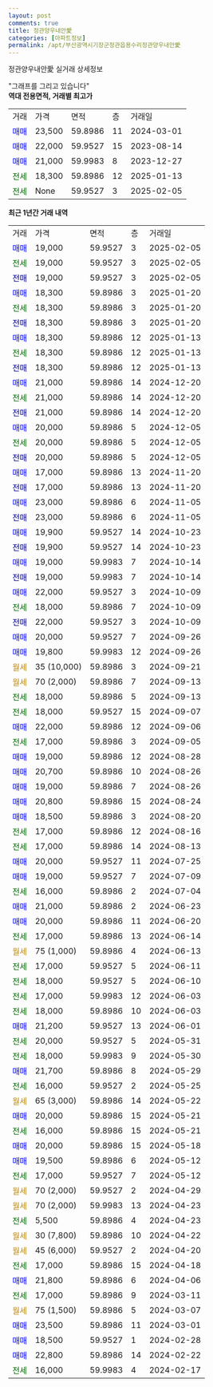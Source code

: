 ```yaml
---
layout: post
comments: true
title: 정관양우내안愛
categories: [아파트정보]
permalink: /apt/부산광역시기장군정관읍용수리정관양우내안愛
---
```


정관양우내안愛 실거래 상세정보

<script type="text/javascript">
  google.charts.load('current', {'packages':['line', 'corechart']});
  google.charts.setOnLoadCallback(drawChart);

  function drawChart() {
    var data = new google.visualization.DataTable();
    data.addColumn('date', '거래일');
    data.addColumn('number', "매매");
    data.addColumn('number', "전세");
    data.addColumn('number', "전매");

    data.addRows([[new Date(Date.parse("2025-02-05")), 19000, null, null], [new Date(Date.parse("2025-02-05")), null, 19000, null], [new Date(Date.parse("2025-02-05")), null, null, 19000], [new Date(Date.parse("2025-01-20")), 18300, null, null], [new Date(Date.parse("2025-01-20")), null, 18300, null], [new Date(Date.parse("2025-01-20")), null, null, 18300], [new Date(Date.parse("2025-01-13")), 18300, null, null], [new Date(Date.parse("2025-01-13")), null, 18300, null], [new Date(Date.parse("2025-01-13")), null, null, 18300], [new Date(Date.parse("2024-12-20")), 21000, null, null], [new Date(Date.parse("2024-12-20")), null, 21000, null], [new Date(Date.parse("2024-12-20")), null, null, 21000], [new Date(Date.parse("2024-12-05")), 20000, null, null], [new Date(Date.parse("2024-12-05")), null, 20000, null], [new Date(Date.parse("2024-12-05")), null, null, 20000], [new Date(Date.parse("2024-11-20")), 17000, null, null], [new Date(Date.parse("2024-11-20")), null, null, 17000], [new Date(Date.parse("2024-11-05")), 23000, null, null], [new Date(Date.parse("2024-11-05")), null, null, 23000], [new Date(Date.parse("2024-10-23")), 19900, null, null], [new Date(Date.parse("2024-10-23")), null, null, 19900], [new Date(Date.parse("2024-10-14")), 19000, null, null], [new Date(Date.parse("2024-10-14")), null, null, 19000], [new Date(Date.parse("2024-10-09")), 22000, null, null], [new Date(Date.parse("2024-10-09")), null, 18000, null], [new Date(Date.parse("2024-10-09")), null, null, 22000], [new Date(Date.parse("2024-09-26")), 20000, null, null], [new Date(Date.parse("2024-09-26")), 19800, null, null], [new Date(Date.parse("2024-09-21")), null, null, null], [new Date(Date.parse("2024-09-13")), null, null, null], [new Date(Date.parse("2024-09-13")), null, 18000, null], [new Date(Date.parse("2024-09-07")), null, 18000, null], [new Date(Date.parse("2024-09-06")), 22000, null, null], [new Date(Date.parse("2024-09-05")), null, 17000, null], [new Date(Date.parse("2024-08-28")), 19000, null, null], [new Date(Date.parse("2024-08-26")), 20700, null, null], [new Date(Date.parse("2024-08-26")), 19000, null, null], [new Date(Date.parse("2024-08-24")), 20800, null, null], [new Date(Date.parse("2024-08-20")), 18500, null, null], [new Date(Date.parse("2024-08-16")), null, 17000, null], [new Date(Date.parse("2024-08-13")), null, 17000, null], [new Date(Date.parse("2024-07-25")), 20000, null, null], [new Date(Date.parse("2024-07-09")), 19000, null, null], [new Date(Date.parse("2024-07-04")), null, 16000, null], [new Date(Date.parse("2024-06-23")), 21000, null, null], [new Date(Date.parse("2024-06-20")), 20000, null, null], [new Date(Date.parse("2024-06-14")), null, 17000, null], [new Date(Date.parse("2024-06-13")), null, null, null], [new Date(Date.parse("2024-06-11")), null, 17000, null], [new Date(Date.parse("2024-06-10")), null, 18000, null], [new Date(Date.parse("2024-06-03")), null, 17000, null], [new Date(Date.parse("2024-06-03")), null, 18000, null], [new Date(Date.parse("2024-06-01")), 21200, null, null], [new Date(Date.parse("2024-05-31")), null, 20000, null], [new Date(Date.parse("2024-05-30")), null, 18000, null], [new Date(Date.parse("2024-05-29")), 21700, null, null], [new Date(Date.parse("2024-05-25")), null, 16000, null], [new Date(Date.parse("2024-05-22")), null, null, null], [new Date(Date.parse("2024-05-21")), 20000, null, null], [new Date(Date.parse("2024-05-21")), null, 16000, null], [new Date(Date.parse("2024-05-18")), 20000, null, null], [new Date(Date.parse("2024-05-12")), 19500, null, null], [new Date(Date.parse("2024-05-12")), null, 17000, null], [new Date(Date.parse("2024-04-29")), null, null, null], [new Date(Date.parse("2024-04-23")), null, null, null], [new Date(Date.parse("2024-04-23")), null, 5500, null], [new Date(Date.parse("2024-04-22")), null, null, null], [new Date(Date.parse("2024-04-20")), null, null, null], [new Date(Date.parse("2024-04-18")), null, 17000, null], [new Date(Date.parse("2024-04-06")), 21800, null, null], [new Date(Date.parse("2024-03-11")), null, 17000, null], [new Date(Date.parse("2024-03-07")), null, null, null], [new Date(Date.parse("2024-03-01")), 23500, null, null], [new Date(Date.parse("2024-02-28")), 18500, null, null], [new Date(Date.parse("2024-02-22")), 22800, null, null], [new Date(Date.parse("2024-02-17")), null, 16000, null]]);

    var options = {
      hAxis: {
        format: 'yyyy/MM/dd'
      },    
      lineWidth: 0,
      pointsVisible: true,    
      title: '최근 1년간 유형별 실거래가 분포',
      legend: { position: 'bottom' }
    };

    var formatter = new google.visualization.NumberFormat({pattern:'###,###'} );
    formatter.format(data, 1);
    formatter.format(data, 2);
    
    setTimeout(function() {
        var chart = new google.visualization.LineChart(document.getElementById('columnchart_material'));
        chart.draw(data, (options));
        document.getElementById('loading').style.display = 'none';
    }, 200);
  }
</script>


<div id="loading" style="z-index:20; display: block; margin-left: 0px">"그래프를 그리고 있습니다"</div>
<div id="columnchart_material" style="width: 95%; margin-left: 0px; display: block"></div>
<!-- contents start -->
<b>역대 전용면적, 거래별 최고가</b>
<table class="sortable">
    <tr>
      <td>거래</td>
      <td>가격</td>
      <td>면적</td>
      <td>층</td>
      <td>거래일</td>
    </tr>
        <tr>
          <td><a style="color: blue">매매</a></td>
          <td>23,500</td>
          <td>59.8986</td>
          <td>11</td>
          <td>2024-03-01</td>
        </tr>            <tr>
          <td><a style="color: blue">매매</a></td>
          <td>22,000</td>
          <td>59.9527</td>
          <td>15</td>
          <td>2023-08-14</td>
        </tr>            <tr>
          <td><a style="color: blue">매매</a></td>
          <td>21,000</td>
          <td>59.9983</td>
          <td>8</td>
          <td>2023-12-27</td>
        </tr>        
        <tr>
              <td><a style="color: darkgreen">전세</a></td>
              <td>18,300</td>
              <td>59.8986</td>
              <td>12</td>
              <td>2025-01-13</td>
            </tr>            <tr>
              <td><a style="color: darkgreen">전세</a></td>
              <td>None</td>
              <td>59.9527</td>
              <td>3</td>
              <td>2025-02-05</td>
            </tr>        
    
</table>

<b>최근 1년간 거래 내역</b>

<table class="sortable">
    <tr>
      <td>거래</td>
      <td>가격</td>
      <td>면적</td>
      <td>층</td>
      <td>거래일</td>
    </tr>
    <tr>
      <td><a style="color: blue">매매</a></td>
      <td>19,000</td>
      <td>59.9527</td>
      <td>3</td>
      <td>2025-02-05</td>
    </tr>          <tr>
      <td><a style="color: darkgreen">전세</a></td>
      <td>19,000</td>
      <td>59.9527</td>
      <td>3</td>
      <td>2025-02-05</td>
    </tr>          <tr>
      <td><a style="color: darkblue">전매</a></td>
      <td>19,000</td>
      <td>59.9527</td>
      <td>3</td>
      <td>2025-02-05</td>
    </tr>          <tr>
      <td><a style="color: blue">매매</a></td>
      <td>18,300</td>
      <td>59.8986</td>
      <td>3</td>
      <td>2025-01-20</td>
    </tr>          <tr>
      <td><a style="color: darkgreen">전세</a></td>
      <td>18,300</td>
      <td>59.8986</td>
      <td>3</td>
      <td>2025-01-20</td>
    </tr>          <tr>
      <td><a style="color: darkblue">전매</a></td>
      <td>18,300</td>
      <td>59.8986</td>
      <td>3</td>
      <td>2025-01-20</td>
    </tr>          <tr>
      <td><a style="color: blue">매매</a></td>
      <td>18,300</td>
      <td>59.8986</td>
      <td>12</td>
      <td>2025-01-13</td>
    </tr>          <tr>
      <td><a style="color: darkgreen">전세</a></td>
      <td>18,300</td>
      <td>59.8986</td>
      <td>12</td>
      <td>2025-01-13</td>
    </tr>          <tr>
      <td><a style="color: darkblue">전매</a></td>
      <td>18,300</td>
      <td>59.8986</td>
      <td>12</td>
      <td>2025-01-13</td>
    </tr>          <tr>
      <td><a style="color: blue">매매</a></td>
      <td>21,000</td>
      <td>59.8986</td>
      <td>14</td>
      <td>2024-12-20</td>
    </tr>          <tr>
      <td><a style="color: darkgreen">전세</a></td>
      <td>21,000</td>
      <td>59.8986</td>
      <td>14</td>
      <td>2024-12-20</td>
    </tr>          <tr>
      <td><a style="color: darkblue">전매</a></td>
      <td>21,000</td>
      <td>59.8986</td>
      <td>14</td>
      <td>2024-12-20</td>
    </tr>          <tr>
      <td><a style="color: blue">매매</a></td>
      <td>20,000</td>
      <td>59.8986</td>
      <td>5</td>
      <td>2024-12-05</td>
    </tr>          <tr>
      <td><a style="color: darkgreen">전세</a></td>
      <td>20,000</td>
      <td>59.8986</td>
      <td>5</td>
      <td>2024-12-05</td>
    </tr>          <tr>
      <td><a style="color: darkblue">전매</a></td>
      <td>20,000</td>
      <td>59.8986</td>
      <td>5</td>
      <td>2024-12-05</td>
    </tr>          <tr>
      <td><a style="color: blue">매매</a></td>
      <td>17,000</td>
      <td>59.8986</td>
      <td>13</td>
      <td>2024-11-20</td>
    </tr>          <tr>
      <td><a style="color: darkblue">전매</a></td>
      <td>17,000</td>
      <td>59.8986</td>
      <td>13</td>
      <td>2024-11-20</td>
    </tr>          <tr>
      <td><a style="color: blue">매매</a></td>
      <td>23,000</td>
      <td>59.8986</td>
      <td>6</td>
      <td>2024-11-05</td>
    </tr>          <tr>
      <td><a style="color: darkblue">전매</a></td>
      <td>23,000</td>
      <td>59.8986</td>
      <td>6</td>
      <td>2024-11-05</td>
    </tr>          <tr>
      <td><a style="color: blue">매매</a></td>
      <td>19,900</td>
      <td>59.9527</td>
      <td>14</td>
      <td>2024-10-23</td>
    </tr>          <tr>
      <td><a style="color: darkblue">전매</a></td>
      <td>19,900</td>
      <td>59.9527</td>
      <td>14</td>
      <td>2024-10-23</td>
    </tr>          <tr>
      <td><a style="color: blue">매매</a></td>
      <td>19,000</td>
      <td>59.9983</td>
      <td>7</td>
      <td>2024-10-14</td>
    </tr>          <tr>
      <td><a style="color: darkblue">전매</a></td>
      <td>19,000</td>
      <td>59.9983</td>
      <td>7</td>
      <td>2024-10-14</td>
    </tr>          <tr>
      <td><a style="color: blue">매매</a></td>
      <td>22,000</td>
      <td>59.9527</td>
      <td>3</td>
      <td>2024-10-09</td>
    </tr>          <tr>
      <td><a style="color: darkgreen">전세</a></td>
      <td>18,000</td>
      <td>59.8986</td>
      <td>7</td>
      <td>2024-10-09</td>
    </tr>          <tr>
      <td><a style="color: darkblue">전매</a></td>
      <td>22,000</td>
      <td>59.9527</td>
      <td>3</td>
      <td>2024-10-09</td>
    </tr>          <tr>
      <td><a style="color: blue">매매</a></td>
      <td>20,000</td>
      <td>59.9527</td>
      <td>7</td>
      <td>2024-09-26</td>
    </tr>          <tr>
      <td><a style="color: blue">매매</a></td>
      <td>19,800</td>
      <td>59.9983</td>
      <td>12</td>
      <td>2024-09-26</td>
    </tr>          <tr>
      <td><a style="color: darkgoldenrod">월세</a></td>
      <td>35 (10,000)</td>
      <td>59.8986</td>
      <td>3</td>
      <td>2024-09-21</td>
    </tr>          <tr>
      <td><a style="color: darkgoldenrod">월세</a></td>
      <td>70 (2,000)</td>
      <td>59.8986</td>
      <td>7</td>
      <td>2024-09-13</td>
    </tr>          <tr>
      <td><a style="color: darkgreen">전세</a></td>
      <td>18,000</td>
      <td>59.8986</td>
      <td>5</td>
      <td>2024-09-13</td>
    </tr>          <tr>
      <td><a style="color: darkgreen">전세</a></td>
      <td>18,000</td>
      <td>59.9527</td>
      <td>15</td>
      <td>2024-09-07</td>
    </tr>          <tr>
      <td><a style="color: blue">매매</a></td>
      <td>22,000</td>
      <td>59.8986</td>
      <td>12</td>
      <td>2024-09-06</td>
    </tr>          <tr>
      <td><a style="color: darkgreen">전세</a></td>
      <td>17,000</td>
      <td>59.8986</td>
      <td>3</td>
      <td>2024-09-05</td>
    </tr>          <tr>
      <td><a style="color: blue">매매</a></td>
      <td>19,000</td>
      <td>59.8986</td>
      <td>12</td>
      <td>2024-08-28</td>
    </tr>          <tr>
      <td><a style="color: blue">매매</a></td>
      <td>20,700</td>
      <td>59.8986</td>
      <td>10</td>
      <td>2024-08-26</td>
    </tr>          <tr>
      <td><a style="color: blue">매매</a></td>
      <td>19,000</td>
      <td>59.8986</td>
      <td>7</td>
      <td>2024-08-26</td>
    </tr>          <tr>
      <td><a style="color: blue">매매</a></td>
      <td>20,800</td>
      <td>59.8986</td>
      <td>15</td>
      <td>2024-08-24</td>
    </tr>          <tr>
      <td><a style="color: blue">매매</a></td>
      <td>18,500</td>
      <td>59.8986</td>
      <td>3</td>
      <td>2024-08-20</td>
    </tr>          <tr>
      <td><a style="color: darkgreen">전세</a></td>
      <td>17,000</td>
      <td>59.8986</td>
      <td>12</td>
      <td>2024-08-16</td>
    </tr>          <tr>
      <td><a style="color: darkgreen">전세</a></td>
      <td>17,000</td>
      <td>59.8986</td>
      <td>14</td>
      <td>2024-08-13</td>
    </tr>          <tr>
      <td><a style="color: blue">매매</a></td>
      <td>20,000</td>
      <td>59.9527</td>
      <td>11</td>
      <td>2024-07-25</td>
    </tr>          <tr>
      <td><a style="color: blue">매매</a></td>
      <td>19,000</td>
      <td>59.9527</td>
      <td>7</td>
      <td>2024-07-09</td>
    </tr>          <tr>
      <td><a style="color: darkgreen">전세</a></td>
      <td>16,000</td>
      <td>59.8986</td>
      <td>2</td>
      <td>2024-07-04</td>
    </tr>          <tr>
      <td><a style="color: blue">매매</a></td>
      <td>21,000</td>
      <td>59.8986</td>
      <td>2</td>
      <td>2024-06-23</td>
    </tr>          <tr>
      <td><a style="color: blue">매매</a></td>
      <td>20,000</td>
      <td>59.8986</td>
      <td>11</td>
      <td>2024-06-20</td>
    </tr>          <tr>
      <td><a style="color: darkgreen">전세</a></td>
      <td>17,000</td>
      <td>59.8986</td>
      <td>13</td>
      <td>2024-06-14</td>
    </tr>          <tr>
      <td><a style="color: darkgoldenrod">월세</a></td>
      <td>75 (1,000)</td>
      <td>59.8986</td>
      <td>4</td>
      <td>2024-06-13</td>
    </tr>          <tr>
      <td><a style="color: darkgreen">전세</a></td>
      <td>17,000</td>
      <td>59.9527</td>
      <td>5</td>
      <td>2024-06-11</td>
    </tr>          <tr>
      <td><a style="color: darkgreen">전세</a></td>
      <td>18,000</td>
      <td>59.9527</td>
      <td>5</td>
      <td>2024-06-10</td>
    </tr>          <tr>
      <td><a style="color: darkgreen">전세</a></td>
      <td>17,000</td>
      <td>59.9983</td>
      <td>12</td>
      <td>2024-06-03</td>
    </tr>          <tr>
      <td><a style="color: darkgreen">전세</a></td>
      <td>18,000</td>
      <td>59.8986</td>
      <td>10</td>
      <td>2024-06-03</td>
    </tr>          <tr>
      <td><a style="color: blue">매매</a></td>
      <td>21,200</td>
      <td>59.9527</td>
      <td>13</td>
      <td>2024-06-01</td>
    </tr>          <tr>
      <td><a style="color: darkgreen">전세</a></td>
      <td>20,000</td>
      <td>59.9527</td>
      <td>5</td>
      <td>2024-05-31</td>
    </tr>          <tr>
      <td><a style="color: darkgreen">전세</a></td>
      <td>18,000</td>
      <td>59.9983</td>
      <td>9</td>
      <td>2024-05-30</td>
    </tr>          <tr>
      <td><a style="color: blue">매매</a></td>
      <td>21,700</td>
      <td>59.8986</td>
      <td>8</td>
      <td>2024-05-29</td>
    </tr>          <tr>
      <td><a style="color: darkgreen">전세</a></td>
      <td>16,000</td>
      <td>59.9527</td>
      <td>2</td>
      <td>2024-05-25</td>
    </tr>          <tr>
      <td><a style="color: darkgoldenrod">월세</a></td>
      <td>65 (3,000)</td>
      <td>59.8986</td>
      <td>14</td>
      <td>2024-05-22</td>
    </tr>          <tr>
      <td><a style="color: blue">매매</a></td>
      <td>20,000</td>
      <td>59.8986</td>
      <td>15</td>
      <td>2024-05-21</td>
    </tr>          <tr>
      <td><a style="color: darkgreen">전세</a></td>
      <td>16,000</td>
      <td>59.8986</td>
      <td>15</td>
      <td>2024-05-21</td>
    </tr>          <tr>
      <td><a style="color: blue">매매</a></td>
      <td>20,000</td>
      <td>59.8986</td>
      <td>15</td>
      <td>2024-05-18</td>
    </tr>          <tr>
      <td><a style="color: blue">매매</a></td>
      <td>19,500</td>
      <td>59.8986</td>
      <td>6</td>
      <td>2024-05-12</td>
    </tr>          <tr>
      <td><a style="color: darkgreen">전세</a></td>
      <td>17,000</td>
      <td>59.9527</td>
      <td>7</td>
      <td>2024-05-12</td>
    </tr>          <tr>
      <td><a style="color: darkgoldenrod">월세</a></td>
      <td>70 (2,000)</td>
      <td>59.9527</td>
      <td>2</td>
      <td>2024-04-29</td>
    </tr>          <tr>
      <td><a style="color: darkgoldenrod">월세</a></td>
      <td>70 (2,000)</td>
      <td>59.9983</td>
      <td>13</td>
      <td>2024-04-23</td>
    </tr>          <tr>
      <td><a style="color: darkgreen">전세</a></td>
      <td>5,500</td>
      <td>59.8986</td>
      <td>4</td>
      <td>2024-04-23</td>
    </tr>          <tr>
      <td><a style="color: darkgoldenrod">월세</a></td>
      <td>30 (7,800)</td>
      <td>59.8986</td>
      <td>10</td>
      <td>2024-04-22</td>
    </tr>          <tr>
      <td><a style="color: darkgoldenrod">월세</a></td>
      <td>45 (6,000)</td>
      <td>59.9527</td>
      <td>2</td>
      <td>2024-04-20</td>
    </tr>          <tr>
      <td><a style="color: darkgreen">전세</a></td>
      <td>17,000</td>
      <td>59.8986</td>
      <td>15</td>
      <td>2024-04-18</td>
    </tr>          <tr>
      <td><a style="color: blue">매매</a></td>
      <td>21,800</td>
      <td>59.8986</td>
      <td>6</td>
      <td>2024-04-06</td>
    </tr>          <tr>
      <td><a style="color: darkgreen">전세</a></td>
      <td>17,000</td>
      <td>59.8986</td>
      <td>9</td>
      <td>2024-03-11</td>
    </tr>          <tr>
      <td><a style="color: darkgoldenrod">월세</a></td>
      <td>75 (1,500)</td>
      <td>59.8986</td>
      <td>5</td>
      <td>2024-03-07</td>
    </tr>          <tr>
      <td><a style="color: blue">매매</a></td>
      <td>23,500</td>
      <td>59.8986</td>
      <td>11</td>
      <td>2024-03-01</td>
    </tr>          <tr>
      <td><a style="color: blue">매매</a></td>
      <td>18,500</td>
      <td>59.9527</td>
      <td>1</td>
      <td>2024-02-28</td>
    </tr>          <tr>
      <td><a style="color: blue">매매</a></td>
      <td>22,800</td>
      <td>59.8986</td>
      <td>14</td>
      <td>2024-02-22</td>
    </tr>          <tr>
      <td><a style="color: darkgreen">전세</a></td>
      <td>16,000</td>
      <td>59.9983</td>
      <td>4</td>
      <td>2024-02-17</td>
    </tr>      </table>
<!-- contents end -->    


